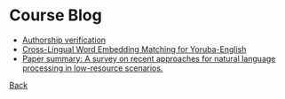 # Course Blog

- [Authorship verification](/nlp/adv-statistical-nlp/course-blog/authorship-verification/)
- [Cross-Lingual Word Embedding Matching for Yoruba-English](/nlp/adv-statistical-nlp/course-blog/cross-embed/)
- [Paper summary: A survey on recent approaches for natural language processing in low-resource scenarios.](/nlp/adv-statistical-nlp/course-blog/paper-summary/)

[Back](/nlp/adv-statistical-nlp/)
